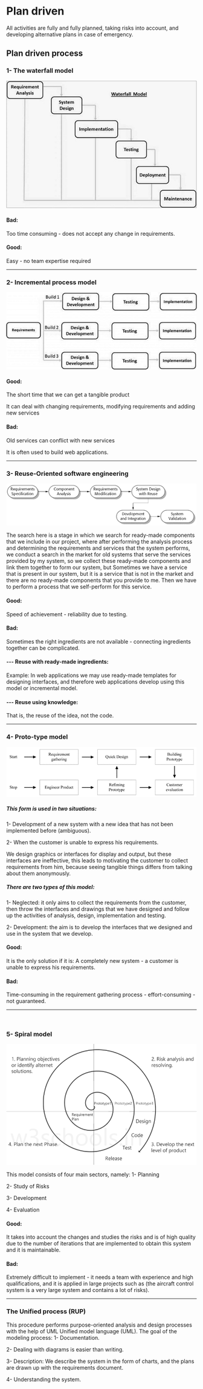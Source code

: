 # Plan driven
 All activities are fully and fully planned, taking risks into account, and developing alternative plans in case of emergency.

## Plan driven process

### 1- The waterfall model 
![](waterfall.jpg)

#### Bad: 
Too time consuming - does not accept any change in requirements.

#### Good:
Easy - no team expertise required

<hr>

### 2- Incremental process model 
![](incremental.jpg)

#### Good: 
The short time that we can get a tangible product

It can deal with changing requirements, modifying requirements and adding new services

#### Bad: 
Old services can conflict with new services

It is often used to build web applications.

<hr>

### 3- Reuse-Oriented software engineering
![](reuse.png)

The search here is a stage in which we search for ready-made components that we include in our project, where after performing the analysis process and determining the requirements and services that the system performs, we conduct a search in the market for old systems that serve the services provided by my system, so we collect these ready-made components and link them together to form our system, but Sometimes we have a service that is present in our system, but it is a service that is not in the market and there are no ready-made components that you provide to me. Then we have to perform a process that we self-perform for this service.

#### Good: 
Speed of achievement - reliability due to testing.
#### Bad:
Sometimes the right ingredients are not available - connecting ingredients together can be complicated.

#### --- Reuse with ready-made ingredients:
Example: In web applications we may use ready-made templates for designing interfaces, and therefore web applications develop using this model or incremental model.
#### --- Reuse using knowledge:
That is, the reuse of the idea, not the code.

<hr>

### 4- Proto-type model
![](protoType.png)

##### This form is used in two situations:
1- Development of a new system with a new idea that has not been implemented before (ambiguous).

2- When the customer is unable to express his requirements.

We design graphics or interfaces for display and output, but these interfaces are ineffective, this leads to motivating the customer to collect requirements from him, because seeing tangible things differs from talking about them anonymously.

##### There are two types of this model:
1- Neglected: it only aims to collect the requirements from the customer, then throw the interfaces and drawings that we have designed and follow up the activities of analysis, design, implementation and testing.

2- Development: the aim is to develop the interfaces that we designed and use in the system that we develop.

#### Good: 
It is the only solution if it is: A completely new system - a customer is unable to express his requirements.

#### Bad:
Time-consuming in the requirement gathering process - effort-consuming - not guaranteed.
<hr>
<br />

### 5- Spiral model 
![](sprile.png)

This model consists of four main sectors, namely:
1- Planning

2- Study of Risks 

3- Development

4- Evaluation

#### Good:
It takes into account the changes and studies the risks and is of high quality due to the number of iterations that are implemented to obtain this system and it is maintainable.
#### Bad:
Extremely difficult to implement - it needs a team with experience and high qualifications, and it is applied in large projects such as (the aircraft control system is a very large system and contains a lot of risks).

<hr>

### The Unified process (RUP)

This procedure performs purpose-oriented analysis and design processes with the help of UML
Unified model language (UML).
The goal of the modeling process:
1- Documentation.

2- Dealing with diagrams is easier than writing.

3- Description: We describe the system in the form of charts, and the plans are drawn up with the requirements document.

4- Understanding the system.


